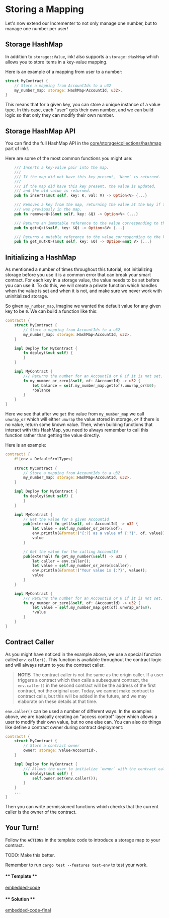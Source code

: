 Storing a Mapping
===

Let's now extend our Incrementer to not only manage one number, but to manage one number per user!

## Storage HashMap

In addition to `storage::Value`, ink! also supports a `storage::HashMap` which allows you to store items in a key-value mapping.

Here is an example of a mapping from user to a number:

```rust
struct MyContract {
    // Store a mapping from AccountIds to a u32
    my_number_map: storage::HashMap<AccountId, u32>,
}
```

This means that for a given key, you can store a unique instance of a value type. In this case, each "user" gets their own number, and we can build logic so that only they can modify their own number.

## Storage HashMap API

You can find the full HashMap API in the [core/storage/collections/hashmap](https://github.com/paritytech/ink/blob/master/core/src/storage/collections/hash_map/impls.rs) part of ink!.

Here are some of the most common functions you might use:

```rust
    /// Inserts a key-value pair into the map.
    ///
    /// If the map did not have this key present, `None` is returned.
    ///
    /// If the map did have this key present, the value is updated,
    /// and the old value is returned.
    pub fn insert(&mut self, key: K, val: V) -> Option<V> {...}

    /// Removes a key from the map, returning the value at the key if the key
    /// was previously in the map.
    pub fn remove<Q>(&mut self, key: &Q) -> Option<V> {...}

    /// Returns an immutable reference to the value corresponding to the key.
    pub fn get<Q>(&self, key: &Q) -> Option<&V> {...}

    /// Returns a mutable reference to the value corresponding to the key.
    pub fn get_mut<Q>(&mut self, key: &Q) -> Option<&mut V> {...}
```

## Initializing a HashMap

As mentioned a number of times throughout this tutorial, not initializing storage before you use it is a common error that can break your smart contract. For each key in a storage value, the value needs to be set before you can use it. To do this, we will create a private function which handles when the value is set and when it is not, and make sure we never work with uninitialized storage.

So given `my_number_map`, imagine we wanted the default value for any given key to be `0`. We can build a function like this:

```rust
contract! {
    struct MyContract {
        // Store a mapping from AccountIds to a u32
        my_number_map: storage::HashMap<AccountId, u32>,
    }

    impl Deploy for MyContract {
        fn deploy(&mut self) {
        }
    }

    impl MyContract {
        /// Returns the number for an AccountId or 0 if it is not set.
        fn my_number_or_zero(&self, of: &AccountId) -> u32 {
            let balance = self.my_number_map.get(of).unwrap_or(&0);
            *balance
        }
    }
}
```

Here we see that after we `get` the value from `my_number_map` we call `unwrap_or` which will either `unwrap` the value stored in storage, _or_ if there is no value, return some known value. Then, when building functions that interact with this HashMap, you need to always remember to call this function rather than getting the value directly.

Here is an example:

```rust
contract! {
    #![env = DefaultSrmlTypes]
    
    struct MyContract {
        // Store a mapping from AccountIds to a u32
        my_number_map: storage::HashMap<AccountId, u32>,
    }

    impl Deploy for MyContract {
        fn deploy(&mut self) {
        }
    }

    impl MyContract {
        // Get the value for a given AccountId
        pub(external) fn get(&self, of: AccountId) -> u32 {
            let value = self.my_number_or_zero(&of);
            env.println(&format!("{:?} as a value of {:?}", of, value));
            value
        }

        // Get the value for the calling AccountId
        pub(external) fn get_my_number(&self) -> u32 {
            let caller = env.caller();
            let value = self.my_number_or_zero(&caller);
            env.println(&format!("Your value is {:?}", value));
            value
        }
    }

    impl MyContract {
        /// Returns the number for an AccountId or 0 if it is not set.
        fn my_number_or_zero(&self, of: &AccountId) -> u32 {
            let value = self.my_number_map.get(of).unwrap_or(&0);
            *value
        }
    }
}
```

## Contract Caller

As you might have noticed in the example above, we use a special function called `env.caller()`. This function is available throughout the contract logic and will always return to you the contract caller.

> **NOTE:** The contract caller is not the same as the origin caller. If a user triggers a contract which then calls a subsequent contract, the `env.caller()` in the second contract will be the address of the first contract, not the original user. Today, we cannot make contract to contract calls, but this will be added in the future, and we may elaborate on these details at that time.

`env.caller()` can be used a number of different ways. In the examples above, we are basically creating an "access control" layer which allows a user to modify their own value, but no one else can. You can also do things like define a contract owner during contract deployment:

```rust
contract! {
    struct MyContract {
        // Store a contract owner
        owner: storage::Value<AccountId>,
    }

    impl Deploy for MyContract {
        /// Allows the user to initialize `owner` with the contract caller
        fn deploy(&mut self) {
            self.owner.set(env.caller());
        }
    }
    ...
}
```

Then you can write permissioned functions which checks that the current caller is the owner of the contract.

## Your Turn!

Follow the `ACTION`s in the template code to introduce a storage map to your contract.

TODO: Make this better.

Remember to run `cargo test --features test-env` to test your work.

<!-- tabs:start -->

#### ** Template **

[embedded-code](./assets/1.5-template.rs ':include :type=code embed-template')

#### ** Solution **

[embedded-code-final](./assets/1.5-finished-code.rs ':include :type=code embed-final')

<!-- tabs:end -->